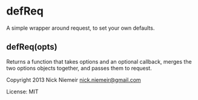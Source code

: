 # defReq

A simple wrapper around request, to set your own defaults.

## defReq(opts)

Returns a function that takes options and an optional callback, merges the two
options objects together, and passes them to request.

Copyright 2013 Nick Niemeir <nick.niemeir@gmail.com>

License: MIT
